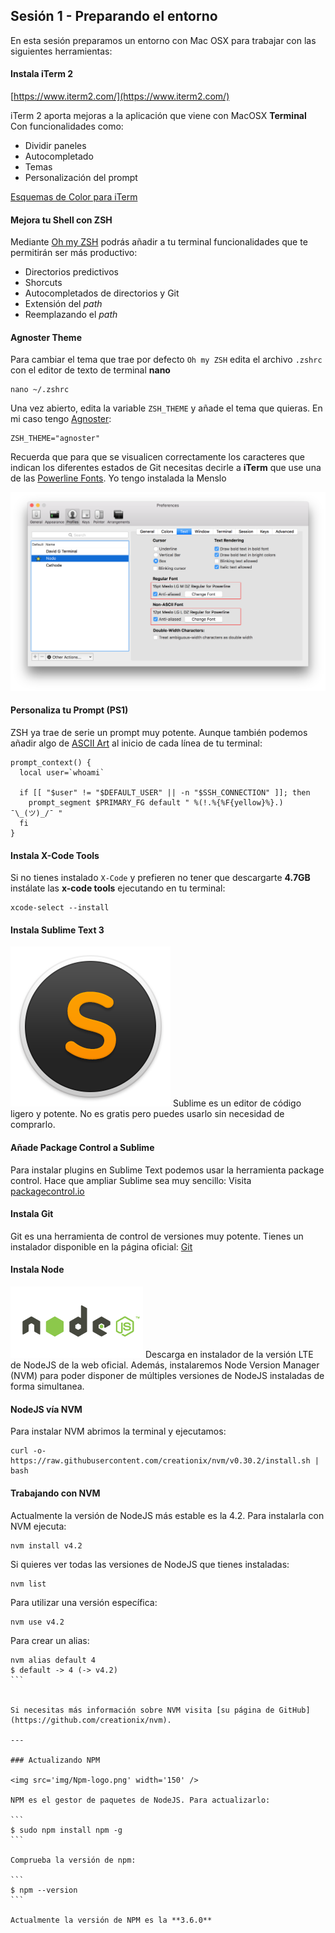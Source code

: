 ## Sesión 1 - Preparando el entorno
En esta sesión preparamos un entorno con Mac OSX para trabajar con las siguientes herramientas:

#### Instala iTerm 2
[https://www.iterm2.com/](https://www.iterm2.com/)

iTerm 2 aporta mejoras a la aplicación que viene con MacOSX **Terminal**
Con funcionalidades como:
- Dividir paneles
- Autocompletado
- Temas
- Personalización del prompt

[Esquemas de Color para iTerm](https://github.com/mbadolato/iTerm2-Color-Schemes)

#### Mejora tu Shell con ZSH
Mediante [Oh my ZSH](https://github.com/robbyrussell/oh-my-zsh) podrás añadir a tu terminal funcionalidades que te permitirán ser más productivo:
- Directorios predictivos
- Shorcuts
- Autocompletados de directorios y Git
- Extensión del *path*
- Reemplazando el *path*

#### Agnoster Theme
Para cambiar el tema que trae por defecto `Oh my ZSH` edita el archivo `.zshrc` con el editor de texto de terminal **nano**
```terminal
nano ~/.zshrc
```

Una vez abierto, edita la variable `ZSH_THEME` y añade el tema que quieras. En mi caso tengo [Agnoster](https://gist.github.com/agnoster/3712874):
```terminal
ZSH_THEME="agnoster"
```

Recuerda que para que se visualicen correctamente los caracteres que indican los diferentes estados de Git necesitas decirle a **iTerm** que use una de las [Powerline Fonts](https://github.com/powerline/fonts). Yo tengo instalada la Menslo

![](img/iTerm-TextFont.png)

#### Personaliza tu Prompt (PS1)
ZSH ya trae de serie un prompt muy potente. Aunque también podemos añadir algo de [ASCII Art](http://1lineart.kulaone.com/home2) al inicio de cada línea de tu terminal:

```terminal
prompt_context() {
  local user=`whoami`

  if [[ "$user" != "$DEFAULT_USER" || -n "$SSH_CONNECTION" ]]; then
    prompt_segment $PRIMARY_FG default " %(!.%{%F{yellow}%}.) ¯\_(ツ)_/¯ "
  fi
}
```

#### Instala X-Code Tools
Si no tienes instalado `X-Code` y prefieren no tener que descargarte **4.7GB** instálate las **x-code tools** ejecutando en tu terminal:

```terminal
xcode-select --install
```

#### Instala Sublime Text 3
![Sublime](img/sublime.png)
Sublime es un editor de código ligero y potente. No es gratis pero puedes usarlo sin necesidad de comprarlo.

#### Añade Package Control a Sublime
Para instalar plugins en Sublime Text podemos usar la herramienta package control. Hace que ampliar Sublime sea muy sencillo:
Visita [packagecontrol.io](https://packagecontrol.io/installation)

#### Instala Git
Git es una herramienta de control de versiones muy potente. Tienes un instalador disponible en la página oficial:
[Git](https://git-scm.com/)

#### Instala Node
![NodeJS](img/nodejs.png)
Descarga en instalador de la versión LTE de NodeJS de la web oficial. Además, instalaremos Node Version Manager (NVM) para poder disponer de múltiples versiones de NodeJS instaladas de forma simultanea.

#### NodeJS vía NVM
Para instalar NVM abrimos la terminal y ejecutamos:
```
curl -o- https://raw.githubusercontent.com/creationix/nvm/v0.30.2/install.sh | bash
```

#### Trabajando con NVM

Actualmente la versión de NodeJS más estable es la 4.2. Para instalarla con NVM ejecuta:

````
nvm install v4.2
````

Si quieres ver todas las versiones de NodeJS que tienes instaladas:

````
nvm list
````

Para utilizar una versión específica:

````
nvm use v4.2
````

Para crear un alias:

````
nvm alias default 4
$ default -> 4 (-> v4.2)
```


Si necesitas más información sobre NVM visita [su página de GitHub](https://github.com/creationix/nvm).

---

### Actualizando NPM

<img src='img/Npm-logo.png' width='150' />

NPM es el gestor de paquetes de NodeJS. Para actualizarlo:

```
$ sudo npm install npm -g
```

Comprueba la versión de npm:

```
$ npm --version
```

Actualmente la versión de NPM es la **3.6.0**




